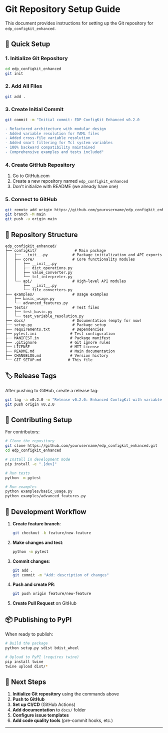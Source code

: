 # Git Repository Setup Guide

This document provides instructions for setting up the Git repository for `edp_configkit_enhanced`.

## 🚀 Quick Setup

### 1. Initialize Git Repository
```bash
cd edp_configkit_enhanced
git init
```

### 2. Add All Files
```bash
git add .
```

### 3. Create Initial Commit
```bash
git commit -m "Initial commit: EDP ConfigKit Enhanced v0.2.0

- Refactored architecture with modular design
- Added variable resolution for YAML files
- Added cross-file variable resolution
- Added smart filtering for Tcl system variables
- 100% backward compatibility maintained
- Comprehensive examples and tests included"
```

### 4. Create GitHub Repository
1. Go to GitHub.com
2. Create a new repository named `edp_configkit_enhanced`
3. Don't initialize with README (we already have one)

### 5. Connect to GitHub
```bash
git remote add origin https://github.com/yourusername/edp_configkit_enhanced.git
git branch -M main
git push -u origin main
```

## 📁 Repository Structure

```
edp_configkit_enhanced/
├── configkit/                 # Main package
│   ├── __init__.py           # Package initialization and API exports
│   ├── core/                 # Core functionality modules
│   │   ├── __init__.py
│   │   ├── dict_operations.py
│   │   ├── value_converter.py
│   │   └── tcl_interpreter.py
│   └── api/                  # High-level API modules
│       ├── __init__.py
│       └── file_converters.py
├── examples/                 # Usage examples
│   ├── basic_usage.py
│   └── advanced_features.py
├── tests/                    # Test files
│   ├── test_basic.py
│   └── test_variable_resolution.py
├── docs/                     # Documentation (empty for now)
├── setup.py                  # Package setup
├── requirements.txt          # Dependencies
├── pytest.ini               # Test configuration
├── MANIFEST.in              # Package manifest
├── .gitignore               # Git ignore rules
├── LICENSE                  # MIT License
├── README.md                # Main documentation
├── CHANGELOG.md             # Version history
└── GIT_SETUP.md            # This file
```

## 🏷️ Release Tags

After pushing to GitHub, create a release tag:

```bash
git tag -a v0.2.0 -m "Release v0.2.0: Enhanced ConfigKit with variable resolution"
git push origin v0.2.0
```

## 🤝 Contributing Setup

For contributors:

```bash
# Clone the repository
git clone https://github.com/yourusername/edp_configkit_enhanced.git
cd edp_configkit_enhanced

# Install in development mode
pip install -e ".[dev]"

# Run tests
python -m pytest

# Run examples
python examples/basic_usage.py
python examples/advanced_features.py
```

## 🔧 Development Workflow

1. **Create feature branch**:
   ```bash
   git checkout -b feature/new-feature
   ```

2. **Make changes and test**:
   ```bash
   python -m pytest
   ```

3. **Commit changes**:
   ```bash
   git add .
   git commit -m "Add: description of changes"
   ```

4. **Push and create PR**:
   ```bash
   git push origin feature/new-feature
   ```

5. **Create Pull Request** on GitHub

## 📦 Publishing to PyPI

When ready to publish:

```bash
# Build the package
python setup.py sdist bdist_wheel

# Upload to PyPI (requires twine)
pip install twine
twine upload dist/*
```

## 🎯 Next Steps

1. **Initialize Git repository** using the commands above
2. **Push to GitHub** 
3. **Set up CI/CD** (GitHub Actions)
4. **Add documentation** to `docs/` folder
5. **Configure issue templates**
6. **Add code quality tools** (pre-commit hooks, etc.)

---

 